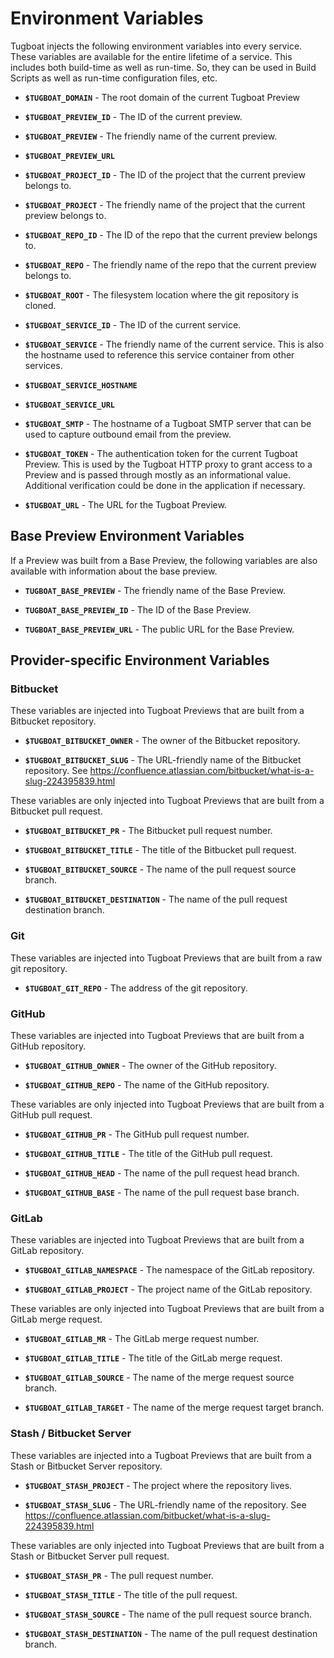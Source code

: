 # Environment Variables

Tugboat injects the following environment variables into every service. These
variables are available for the entire lifetime of a service. This includes both
build-time as well as run-time. So, they can be used in Build Scripts as well as
run-time configuration files, etc.

- **`$TUGBOAT_DOMAIN`** - The root domain of the current Tugboat Preview

- **`$TUGBOAT_PREVIEW_ID`** - The ID of the current preview.

- **`$TUGBOAT_PREVIEW`** - The friendly name of the current preview.

- **`$TUGBOAT_PREVIEW_URL`**

- **`$TUGBOAT_PROJECT_ID`** - The ID of the project that the current preview
  belongs to.

- **`$TUGBOAT_PROJECT`** - The friendly name of the project that the current
  preview belongs to.

- **`$TUGBOAT_REPO_ID`** - The ID of the repo that the current preview belongs
  to.

- **`$TUGBOAT_REPO`** - The friendly name of the repo that the current preview
  belongs to.

- **`$TUGBOAT_ROOT`** - The filesystem location where the git repository is
  cloned.

- **`$TUGBOAT_SERVICE_ID`** - The ID of the current service.

- **`$TUGBOAT_SERVICE`** - The friendly name of the current service. This is
  also the hostname used to reference this service container from other
  services.

- **`$TUGBOAT_SERVICE_HOSTNAME`**

- **`$TUGBOAT_SERVICE_URL`**

- **`$TUGBOAT_SMTP`** - The hostname of a Tugboat SMTP server that can be used
  to capture outbound email from the preview.

- **`$TUGBOAT_TOKEN`** - The authentication token for the current Tugboat
  Preview. This is used by the Tugboat HTTP proxy to grant access to a Preview
  and is passed through mostly as an informational value. Additional
  verification could be done in the application if necessary.

- **`$TUGBOAT_URL`** - The URL for the Tugboat Preview.

## Base Preview Environment Variables

If a Preview was built from a Base Preview, the following variables are also
available with information about the base preview.

- **`TUGBOAT_BASE_PREVIEW`** - The friendly name of the Base Preview.

- **`TUGBOAT_BASE_PREVIEW_ID`** - The ID of the Base Preview.

- **`TUGBOAT_BASE_PREVIEW_URL`** - The public URL for the Base Preview.

## Provider-specific Environment Variables

### Bitbucket

These variables are injected into Tugboat Previews that are built from a
Bitbucket repository.

- **`$TUGBOAT_BITBUCKET_OWNER`** - The owner of the Bitbucket repository.

- **`$TUGBOAT_BITBUCKET_SLUG`** - The URL-friendly name of the Bitbucket
  repository. See
  https://confluence.atlassian.com/bitbucket/what-is-a-slug-224395839.html

These variables are only injected into Tugboat Previews that are built from a
Bitbucket pull request.

- **`$TUGBOAT_BITBUCKET_PR`** - The Bitbucket pull request number.

- **`$TUGBOAT_BITBUCKET_TITLE`** - The title of the Bitbucket pull request.

* **`$TUGBOAT_BITBUCKET_SOURCE`** - The name of the pull request source branch.

* **`$TUGBOAT_BITBUCKET_DESTINATION`** - The name of the pull request
  destination branch.

### Git

These variables are injected into Tugboat Previews that are built from a raw git
repository.

- **`$TUGBOAT_GIT_REPO`** - The address of the git repository.

### GitHub

These variables are injected into Tugboat Previews that are built from a GitHub
repository.

- **`$TUGBOAT_GITHUB_OWNER`** - The owner of the GitHub repository.

- **`$TUGBOAT_GITHUB_REPO`** - The name of the GitHub repository.

These variables are only injected into Tugboat Previews that are built from a
GitHub pull request.

- **`$TUGBOAT_GITHUB_PR`** - The GitHub pull request number.

- **`$TUGBOAT_GITHUB_TITLE`** - The title of the GitHub pull request.

* **`$TUGBOAT_GITHUB_HEAD`** - The name of the pull request head branch.

* **`$TUGBOAT_GITHUB_BASE`** - The name of the pull request base branch.

### GitLab

These variables are injected into Tugboat Previews that are built from a GitLab
repository.

- **`$TUGBOAT_GITLAB_NAMESPACE`** - The namespace of the GitLab repository.

- **`$TUGBOAT_GITLAB_PROJECT`** - The project name of the GitLab repository.

These variables are only injected into Tugboat Previews that are built from a
GitLab merge request.

- **`$TUGBOAT_GITLAB_MR`** - The GitLab merge request number.

- **`$TUGBOAT_GITLAB_TITLE`** - The title of the GitLab merge request.

* **`$TUGBOAT_GITLAB_SOURCE`** - The name of the merge request source branch.

* **`$TUGBOAT_GITLAB_TARGET`** - The name of the merge request target branch.

### Stash / Bitbucket Server

These variables are injected into a Tugboat Previews that are built from a Stash
or Bitbucket Server repository.

- **`$TUGBOAT_STASH_PROJECT`** - The project where the repository lives.

- **`$TUGBOAT_STASH_SLUG`** - The URL-friendly name of the repository. See
  https://confluence.atlassian.com/bitbucket/what-is-a-slug-224395839.html

These variables are only injected into Tugboat Previews that are built from a
Stash or Bitbucket Server pull request.

- **`$TUGBOAT_STASH_PR`** - The pull request number.

- **`$TUGBOAT_STASH_TITLE`** - The title of the pull request.

* **`$TUGBOAT_STASH_SOURCE`** - The name of the pull request source branch.

* **`$TUGBOAT_STASH_DESTINATION`** - The name of the pull request destination
  branch.
